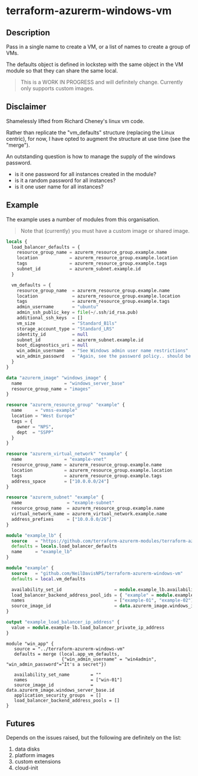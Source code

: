 # terraform-azurerm-windows-vm

## Description

Pass in a single name to create a VM, or a list of names to create a group of VMs.

The defaults object is defined in lockstep with the same object in the VM module so that they can share the same local.

> This is a WORK IN PROGRESS and will definitely change. Currently only supports custom images.

## Disclaimer
Shamelessly lifted from Richard Cheney's linux vm code.

Rather than replicate the "vm_defaults" structure (replacing the Linux centric), for now, I have opted to 
augment the structure at use time (see the "merge"). 

An outstanding question is how to manage the supply of the windows password.

* is it one password for all instances created in the module?
* is it a random password for all instances?
* is it one user name for all instances?



## Example

The example uses a number of modules from this organisation.

> Note that (currently) you must have a custom image or shared image.

```terraform
locals {
  load_balancer_defaults = {
    resource_group_name = azurerm_resource_group.example.name
    location            = azurerm_resource_group.example.location
    tags                = azurerm_resource_group.example.tags
    subnet_id           = azurerm_subnet.example.id
  }

  vm_defaults = {
    resource_group_name  = azurerm_resource_group.example.name
    location             = azurerm_resource_group.example.location
    tags                 = azurerm_resource_group.example.tags
    admin_username       = "ubuntu"
    admin_ssh_public_key = file(~/.ssh/id_rsa.pub)
    additional_ssh_keys  = []
    vm_size              = "Standard_B1ls"
    storage_account_type = "Standard_LRS"
    identity_id          = null
    subnet_id            = azurerm_subnet.example.id
    boot_diagnostics_uri = null
    win_admin_username   = "See Windows admin user name restrictions"
    win_admin_passowrd   = "Again, see the password policy.. should be stored elsewhere"
  }
}

data "azurerm_image" "windows_image" {
  name                = "windows_server_base"
  resource_group_name = "images"
}

resource "azurerm_resource_group" "example" {
  name     = "vmss-example"
  location = "West Europe"
  tags = {
    owner = "NPS",
    dept  = "SSPP"
  }
}

resource "azurerm_virtual_network" "example" {
  name                = "example-vnet"
  resource_group_name = azurerm_resource_group.example.name
  location            = azurerm_resource_group.example.location
  tags                = azurerm_resource_group.example.tags
  address_space       = ["10.0.0.0/24"]
}

resource "azurerm_subnet" "example" {
  name                 = "example-subnet"
  resource_group_name  = azurerm_resource_group.example.name
  virtual_network_name = azurerm_virtual_network.example.name
  address_prefixes     = ["10.0.0.0/26"]
}

module "example_lb" {
  source   = "https://github.com/terraform-azurerm-modules/terraform-azurerm-load-balancer"
  defaults = locals.load_balancer_defaults
  name     = "example_lb"
}

module "example" {
  source   = "github.com/NeilDavisNPS/terraform-azurerm-windows-vm"
  defaults = local.vm_defaults

  availability_set_id                    = module.example_lb.availability_set_id
  load_balancer_backend_address_pool_ids = { "example" = module.example_lb.load_balancer_backend_address_pool_id }
  names                                  = ["example-01", "example-02"]
  source_image_id                        = data.azurerm_image.windows_image
}

output "example_load_balancer_ip_address" {
  value = module.example-lb.load_balancer_private_ip_address
}
```

```` Usage
module "win_app" {
   source = "../terraform-azurerm-windows-vm"
   defaults = merge (local.app_vm_defaults,
                     {"win_admin_username" = "win4admin", "win_admin_password"="It's a secret"})

   availability_set_name        = ""
   names                        = ["win-01"]
   source_image_id              = data.azurerm_image.windows_server_base.id
   application_security_groups  = []
   load_balancer_backend_address_pools = []
}

````

## Futures

Depends on the issues raised, but the following are definitely on the list:

1. data disks
1. platform images
1. custom extensions
1. cloud-init
